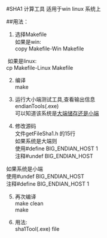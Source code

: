 #SHA1 计算工具
适用于win linux 系统上  

##用法：  

1. 选择Makefile  
  如果是win:  
  copy  Makefile-Win Makefile

  如果是linux:   
  cp Makefile-Linux Makefile

2. 编译  
  make  

3. 运行大小端测试工具,查看输出信息  
  endianTools(.exe)   
  可以知道该系统是[大端储存还是小端](http://blog.csdn.net/zhaoshuzhaoshu/article/details/37600857/)  

4. 修改源码    
  文件getFileSha1.h 的15行    
  如果系统是大端则    
    使用#define BIG_ENDIAN_HOST 1    
    注释#undef BIG_ENDIAN_HOST    

  如果系统是小端   
    使用#undef BIG_ENDIAN_HOST    
    注释#define BIG_ENDIAN_HOST 1    

5. 再次编译  
  make clean     
  make    

6. 用法:   
  sha1Tool(.exe) file    
